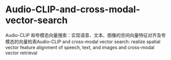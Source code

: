 # Audio-CLIP-and-cross-modal-vector-search
Audio-CLIP 和夸模态向量搜索：实现语音、文本、图像的空间向量特征对齐及夸模态的向量检索Audio-CLIP and cross-modal vector search: realize spatial vector feature alignment of speech, text, and images and cross-modal vector retrieval
